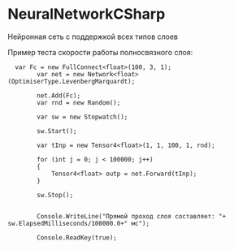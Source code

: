# NeuralNetworkCSharp
Нейронная сеть с поддержкой всех типов слоев


Пример теста скорости работы полносвязного слоя:

      var Fc = new FullConnect<float>(100, 3, 1);
			var net = new Network<float>(OptimiserType.LevenbergMarquardt);
			
			net.Add(Fc);
			var rnd = new Random();
			
			var sw = new Stopwatch();
			
			sw.Start();
			
			var tInp = new Tensor4<float>(1, 1, 100, 1, rnd);
			
			for (int j = 0; j < 100000; j++)
			{
				Tensor4<float> outp = net.Forward(tInp);
			}
			
			sw.Stop();
			
			
			Console.WriteLine("Прямой проход слоя составляет: "+ sw.ElapsedMilliseconds/100000.0+" мс");
			
			Console.ReadKey(true);
